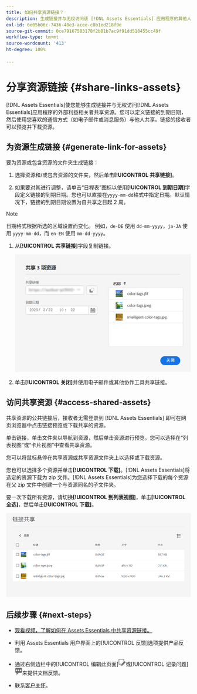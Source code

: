 ```yaml
---
title: 如何共享资源链接？
description: 生成链接并与无权访问该 [!DNL Assets Essentials] 应用程序的其他人共享资源。
exl-id: 6e05b06c-7436-40e3-acee-c8b1ed218f9e
source-git-commit: 0ce79167583178f2b81b7ac9f91dd518455cc49f
workflow-type: tm+mt
source-wordcount: '413'
ht-degree: 100%

---
```


# 分享资源链接 {#share-links-assets}

[!DNL Assets Essentials]使您能够生成链接并与无权访问[!DNL Assets Essentials]应用程序的外部利益相关者共享资源。您可以定义链接的到期日期，然后使用您喜欢的通信方式（如电子邮件或消息服务）与他人共享。链接的接收者可以预览并下载资源。

## 为资源生成链接 {#generate-link-for-assets}

要为资源或包含资源的文件夹生成链接：

1. 选择资源和/或包含资源的文件夹，然后单击&#x200B;**[!UICONTROL 共享链接]**。

1. 如果要对其进行调整，请单击“日程表”图标以使用&#x200B;**[!UICONTROL 到期日期]**&#x200B;字段定义链接的到期日期。您也可以直接在`yyyy-mm-dd`格式中指定日期。默认情况下，链接的到期日期设置为自共享之日起 2 周。

>[!NOTE]
> 日期格式根据所选的区域设置而变化。
> 例如，`de-DE` 使用 `dd-mm-yyyy`，`ja-JA` 使用 `yyyy-mm-dd`，而 `en-EN` 使用 `mm-dd-yyyy`。
>

1. 从&#x200B;**[!UICONTROL 共享链接]**&#x200B;字段复制链接。

   ![裁切和拉直图像的选项](assets/share-asset-link.png)

1. 单击&#x200B;**[!UICONTROL 关闭]**&#x200B;并使用电子邮件或其他协作工具共享链接。

## 访问共享资源 {#access-shared-assets}

共享资源的公共链接后，接收者无需登录到 [!DNL Assets Essentials] 即可在网页浏览器中点击链接预览或下载共享的资源。

单击链接，单击文件夹以导航到资源，然后单击资源进行预览。您可以选择在“列表视图”或“卡片视图”中查看共享资源。

您可以将鼠标悬停在共享资源或共享资源文件夹上以选择或下载资源。

您也可以选择多个资源并单击&#x200B;**[!UICONTROL 下载]**。[!DNL Assets Essentials]将选定的资源下载为 zip 文件。[!DNL Assets Essentials]为您选择下载的每个资源在父 zip 文件中创建一个与资源同名的子文件夹。

要一次下载所有资源，请切换&#x200B;**[!UICONTROL 到列表视图]**，单击&#x200B;**[!UICONTROL 全选]**，然后单击&#x200B;**[!UICONTROL 下载]**。

![预览共享资源](assets/preview-shared-assets.png)

## 后续步骤 {#next-steps}

* [观看视频，了解如何在 Assets Essentials 中共享资源链接。](https://experienceleague.adobe.com/docs/experience-manager-learn/assets-essentials/basics/link-sharing.html?lang=zh-Hans)

* 利用 Assets Essentials 用户界面上的[!UICONTROL 反馈]选项提供产品反馈。

* 通过右侧边栏中的[!UICONTROL 编辑此页面]![编辑页面](assets/do-not-localize/edit-page.png)或[!UICONTROL 记录问题]![创建 GitHub 问题](assets/do-not-localize/github-issue.png)来提供文档反馈。

* 联系[客户关怀](https://experienceleague.adobe.com/zh-hans?support-solution=General#support)。
